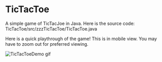 # TicTacToe
A simple game of TicTacJoe in Java. Here is the source code: TicTacToe/src/zzzTicTacToe/TicTacToe.java

Here is a quick playthrough of the game! This is in mobile view. You may have to zoom out for preferred viewing.

![TicTacToeDemo gif](https://user-images.githubusercontent.com/91184284/229703311-da007f9a-ea7c-4629-a577-32b01e902073.gif)
